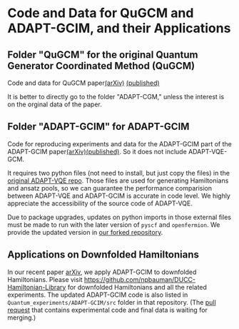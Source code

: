 # Code and Data for QuGCM and ADAPT-GCIM, and their Applications

## Folder "QuGCM" for the original Quantum Generator Coordinated Method (QuGCM)

Code and data for QuGCM paper[(arXiv)](https://arxiv.org/abs/2212.09205) [(published)](https://journals.aps.org/prresearch/abstract/10.1103/PhysRevResearch.5.023200)

It is better to directly go to the folder "ADAPT-CGM," unless the interest is on the orginal data of the paper.

## Folder "ADAPT-GCIM" for ADAPT-GCIM

Code for reproducing experiments and data for the ADAPT-GCIM part of the ADAPT-GCIM paper[(arXiv)](https://arxiv.org/abs/2312.07691)[(published)](https://doi.org/10.1038/s41534-024-00916-8). So it does not include ADAPT-VQE-GCM. 

It requires two python files (not need to install, but just copy the files) in the [original ADAPT-VQE repo](https://github.com/mayhallgroup/adapt-vqe). Those files are used for generating Hamiltonians and ansatz pools, so we can guarantee the performance comparision between ADAPT-VQE and ADAPT-GCIM is accurate in code level. We highly appreciate the accessibility of the source code of ADAPT-VQE. 

Due to package upgrades, updates on python imports in those external files must be made to run with the later version of `pyscf` and `openfermion`. We provide the updated version in [our forked repository](https://github.com/Firepanda415/adapt-vqe-for-gcim/tree/master).


## Applications on Downfolded Hamiltonians

In our recent paper [arXiv](https://arxiv.org/abs/2507.01199), we apply ADAPT-GCIM to downfolded Hamiltonians. Please visit https://github.com/npbauman/DUCC-Hamiltonian-Library for downfolded Hamiltonians and all the related experiments. The updated ADAPT-GCIM code is also listed in `Quantum_experiments/ADAPT-GCIM/src` folder in that repository. (The [pull request](https://github.com/npbauman/DUCC-Hamiltonian-Library/pull/1) that contains experimental code and final data is waiting for merging.)

